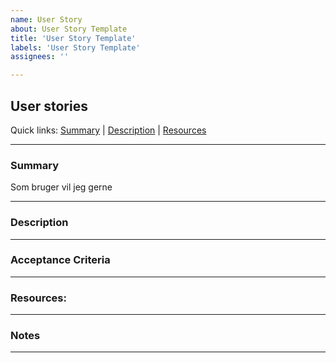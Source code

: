 ```yaml
---
name: User Story
about: User Story Template
title: 'User Story Template'
labels: 'User Story Template'
assignees: ''

---
```


## User stories

Quick links: [Summary](#summary) | [Description](#description) | [Resources](#resources)

---

### Summary

Som bruger vil jeg gerne

---

### Description


---

### Acceptance Criteria


---

### Resources:

---

### Notes

---



